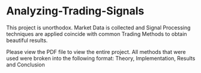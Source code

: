 # Analyzing-Trading-Signals
This project is unorthodox. Market Data is collected and Signal Processing techniques are applied coincide with common Trading Methods to obtain beautiful results.

Please view the PDF file to view the entire project. All methods that were used were broken into the following format:
Theory, Implementation, Results and Conclusion
